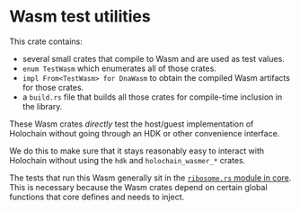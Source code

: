 # Wasm test utilities

This crate contains:

- several small crates that compile to Wasm and are used as test values.
- `enum TestWasm` which enumerates all of those crates.
-  `impl From<TestWasm> for DnaWasm` to obtain the compiled Wasm artifacts for those crates.
- a `build.rs` file that builds all those crates for compile-time inclusion in the library.

These Wasm crates _directly_ test the host/guest implementation of Holochain without going through an HDK or other convenience interface.

We do this to make sure that it stays reasonably easy to interact with Holochain without using the `hdk` and `holochain_wasmer_*` crates.

The tests that run this Wasm generally sit in the [`ribosome.rs` module in core][ribosome]. This is necessary because the Wasm crates depend on certain global functions that core defines and needs to inject.

[ribosome]: https://github.com/holochain/holochain/blob/2b83a9340fba999e8c32adb9c342bd268f0ef480/crates/holochain/src/core/ribosome.rs

